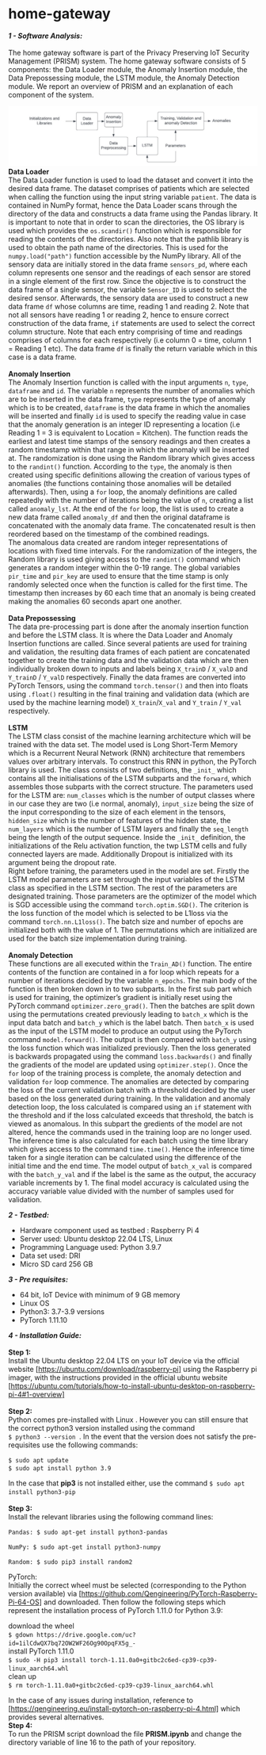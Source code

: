 # home-gateway

***1 - Software Analysis:***\
\
The home gateway software is part of the Privacy Preserving IoT Security Management (PRISM) system.
The home gateway software consists of 5 components: the Data Loader module, the Anomaly Insertion module, the Data Prepossessing module, the LSTM module, the Anomaly Detection module.
We report an overview of PRISM and an explanation of each component of the system.

![System Overview](SystemOverview.jpg)
**Data Loader**\
The Data Loader function is used to load the dataset and convert it into the desired data frame. The dataset comprises of patients which are selected when calling the function  using the input string  variable ```patient```.  The data is contained in NumPy format, hence the Data Loader scans through the directory of the data and constructs a data frame using the Pandas library. It is important to note that in order to scan the directories, the OS library is used which provides the ```os.scandir()``` function which is responsible for reading the contents of the directories. Also note that the pathlib library is used to obtain the path name of the directories. This is used for the ```numpy.load("path")``` function accessible by the NumPy library. All of the sensory data are initially stored in the data frame ```sensors_pd```, where each column represents one sensor and the readings of each sensor are stored in a single element of the first row. Since the objective is to construct the data frame of a single sensor, the variable ```Sensor_ID``` is used to select the desired sensor. Afterwards, the sensory data are used to construct a new data frame ```df``` whose columns are time, reading 1 and reading 2. Note that not all sensors have reading 1 or reading 2, hence to ensure correct construction of the data frame, ```if``` statements are used to select the correct column structure. Note that each entry comprising of time and readings comprises of columns for each respectively (i.e column 0 = time, column 1 = Reading 1 etc). The data frame ```df``` is finally the return variable which in this case is a data frame.\
\
**Anomaly Insertion**\
The Anomaly Insertion function is called with the input arguments ```n```, ```type```, ```dataframe``` and ```id```. The variable ```n``` represents the number of anomalies which are to be inserted in the data frame, ```type``` represents the type of anomaly which is to be created, ```dataframe``` is the data frame in which the anomalies will be inserted and finally ```id``` is used to specify the reading value in case that the anomaly generation is an integer ID representing a location (i.e  Reading 1 = 3 is equivalent to Location = Kitchen). The function reads the earliest and latest time stamps of the sensory readings and then creates a random timestamp within that range in which the anomaly will be inserted at. The randomization is done using the Random library which gives access to the ```randint()``` function.  According to the ```type```, the anomaly is then created using specific definitions allowing the creation of various types of anomalies  (the functions containing those anomalies will be detailed afterwards). Then, using a ```for``` loop, the anomaly definitions are called repeatedly with the number of iterations being the value of ```n```, creating a list called ```anomaly_lst```. At the end of the ```for``` loop, the list is used to create a new data frame called ```anomaly_df``` and then the original dataframe is concatenated with the anomaly data frame. The concatenated result is then reordered based on the timestamp of the combined readings.\
The anomalous data created are random integer representations of locations with fixed time intervals. For the randomization of the integers, the Random library is used giving access to the ```randint()``` command which generates a random integer within the 0-19 range. The global variables ```pir_time``` and ```pir_key``` are used to ensure that the time stamp is only randomly selected once when the function is called for the first time. The timestamp then increases by 60 each time that an anomaly is being created making the anomalies 60 seconds apart one another.\
\
**Data Prepossessing**\
The data pre-processing part is done after the anomaly insertion function and before the LSTM class. It is where the Data Loader and Anomaly Insertion functions are called. Since several patients are used for training and validation, the resulting data frames of each patient are concatenated together to create the training data and the validation data which are then individually broken down to inputs and labels being ```X_trainD``` / ```X_valD``` and ```Y_trainD``` / ```Y_valD``` respectively. Finally the data frames are converted into PyTorch Tensors, using the command ```torch.tensor()``` and then into floats using ```.float()``` resulting in the final training and validation data (which are used by the machine learning model) ```X_train```/```X_val``` and ```Y_train``` / ```Y_val``` respectively.\
\
**LSTM**\
The LSTM class consist of the machine learning architecture which will be trained with the data set. The model used is Long Short-Term Memory which is a Recurrent Neural Network (RNN) architecture that remembers values over arbitrary intervals. To construct this RNN in python, the PyTorch library is used. The class consists of two definitions, the ```_init_``` which contains all the initialisations of the LSTM subparts and the ```forward```, which assembles those subparts with the correct structure.  The parameters used for the LSTM are: ```num_classes``` which is the number of output classes where in our case they are two (i.e normal, anomaly), ```input_size``` being the size of the input corresponding to the size of each element in the tensors, ```hidden_size``` which is the number of features of the hidden state, the ```num_layers``` which is the number of LSTM layers and finally the ```seq_length``` being the length of the output sequence. Inside the ```_init_``` definition, the initializations of the Relu activation function, the twp LSTM cells and fully connected layers are made. Additionally Dropout is initialized with its argument being the dropout rate.\
Right before training, the parameters used in the model are set. Firstly the LSTM model parameters are set through the input variables of the LSTM class as specified in the LSTM section. The rest of the parameters are designated training. Those parameters are the optimizer of the model which is SGD accessible using the command ```torch.optim.SGD()```. The criterion is the loss function of the model which is selected to be L1loss via the command ```torch.nn.L1loss()```. The batch size and number of epochs are initialized both with the value of 1. The permutations which are initialized are used for the batch size implementation during training.\
\
**Anomaly Detection**\
These functions are all executed within the ```Train_AD()``` function. The entire contents of the function are contained in a for loop which repeats for a number of iterations decided by the variable ```n_epochs```. The main body of the function is then broken down in to two subparts. In the first sub part which is used for training, the optimizer’s gradient is initially reset using the PyTorch command ```optimizer.zero_grad()```.  Then the batches are split down using the permutations created previously leading to ```batch_x``` which is the input data batch and ```batch_y``` which is the label batch. Then ```batch_x``` is used as the input of the LSTM model to produce an output using the PyTorch command ```model.forward()```. The output is then compared with ```batch_y``` using the loss function which was initialized previously. Then the loss generated is backwards propagated using the command ```loss.backwards()``` and finally the gradients of the model are updated using ```optimizer.step()```. Once the ```for``` loop of the training process is complete, the anomaly detection and validation ```for``` loop commence. The anomalies are detected by comparing the loss of the current validation batch with a threshold decided by the user based on the loss generated during training. In the validation and anomaly detection loop, the loss calculated is compared using an ```if``` statement with the threshold and if the loss calculated exceeds that threshold, the batch is viewed as anomalous. In this subpart the gredients of the model are not altered, hence the commands used in the training loop are no longer used. The inference time is also calculated for each batch using the time library which gives access to the command ```time.time()```. Hence the inference time taken for a single iteration can be calculated using the difference of the initial time and the end time. The model output of ```batch_x_val``` is compared with the ```batch_y_val``` and if the label is the same as the output, the accuracy variable increments by 1. The final model accuracy is calculated using the accuracy variable value divided with the number of samples used for validation.

***2 - Testbed:***
* Hardware component used as testbed : Raspberry Pi 4
* Server used: Ubuntu desktop 22.04 LTS, Linux
* Programming Language used: Python 3.9.7
* Data set used: DRI
* Micro SD card 256 GB

***3 - Pre requisites:***
* 64 bit, IoT Device with minimum of 9 GB memory
* Linux OS
* Python3: 3.7-3.9 versions
* PyTorch 1.11.10

***4 - Installation Guide:***\
\
**Step 1:**\
Install the Ubuntu desktop 22.04 LTS on  your IoT device via the official website [https://ubuntu.com/download/raspberry-pi] using the Raspberry pi imager, with the instructions provided in the official ubuntu website [https://ubuntu.com/tutorials/how-to-install-ubuntu-desktop-on-raspberry-pi-4#1-overview]
\
\
**Step 2:**\
Python comes pre-installed with Linux . However you can still ensure that the correct python3 version installed using the command  
```$ python3 --version ```. In the event that the version does not satisfy the pre-requisites use the following commands: 
```
$ sudo apt update
$ sudo apt install python 3.9
```
In the case that **pip3** is not installed either, use the command ```$ sudo apt install python3-pip```
\
\
**Step 3:**\
Install the relevant libraries using the following command lines:
```
Pandas: $ sudo apt-get install python3-pandas
```
```
NumPy: $ sudo apt-get install python3-numpy
```
```
Random: $ sudo pip3 install random2
```
PyTorch:\
Initially the correct wheel must be selected (corresponding to the Python version available) via [https://github.com/Qengineering/PyTorch-Raspberry-Pi-64-OS] and downloaded. Then follow the following steps which represent the installation process of PyTorch 1.11.0 for Python 3.9:

download the wheel\
```$ gdown https://drive.google.com/uc?id=1ilCdwQX7bq72OW2WF26Og90OpqFX5g_-```\
install PyTorch 1.11.0\
```$ sudo -H pip3 install torch-1.11.0a0+gitbc2c6ed-cp39-cp39-linux_aarch64.whl```\
clean up\
```$ rm torch-1.11.0a0+gitbc2c6ed-cp39-cp39-linux_aarch64.whl```

In the case of any issues during installation, reference to [https://qengineering.eu/install-pytorch-on-raspberry-pi-4.html] which provides several alternatives.
\
**Step 4:**\
To run the PRISM script download the file **PRISM.ipynb** and change the directory variable of line 16 to the path of your repository.

















